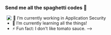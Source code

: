 ### Send me all the spaghetti codes 👋 

<img align="left" hspace="5" src="https://github-readme-stats.vercel.app/api?username=mhalt&count_private=true&show_icons=true&theme=dark&include_all_commits=true&hide_rank=true">

- 🔭 I’m currently working in Application Security
- 🌱 I’m currently learning all the things!
- ⚡ Fun fact: I don't like tomato sauce.
-->
